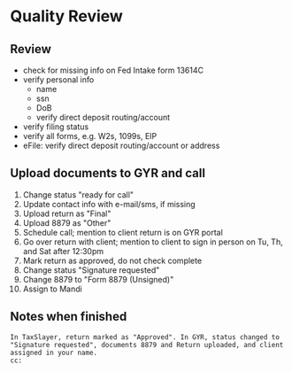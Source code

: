# Quality Review

## Review
- check for missing info on Fed Intake form 13614C
- verify personal info
  - name
  - ssn
  - DoB
  - verify direct deposit routing/account
- verify filing status
- verify all forms, e.g. W2s, 1099s, EIP
- eFile: verify direct deposit routing/account or address


## Upload documents to GYR and call
1. Change status "ready for call"
1. Update contact info with e-mail/sms, if missing
1. Upload return as "Final"
1. Upload 8879 as "Other"
1. Schedule call; mention to client return is on GYR portal
1. Go over return with client; mention to client to sign in person on Tu, Th, and Sat after 12:30pm
1. Mark return as approved, do not check complete
1. Change status "Signature requested"
1. Change 8879 to "Form 8879 (Unsigned)"
1. Assign to Mandi

## Notes when finished
```
In TaxSlayer, return marked as "Approved". In GYR, status changed to "Signature requested", documents 8879 and Return uploaded, and client assigned in your name.
cc: 
```
